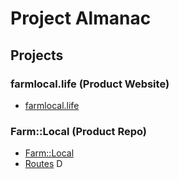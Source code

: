 # Project Almanac

## Projects

### farmlocal.life (Product Website)

- [farmlocal.life](https://github.com/ProjectAlmanac-dev/ProjectAlmanac.life)

### Farm::Local (Product Repo)

- [Farm::Local](https://github.com/ProjectAlmanac-dev/farm-troy-app)
- [Routes](https://github.com/ProjectAlmanac-dev/Routes.life) D
